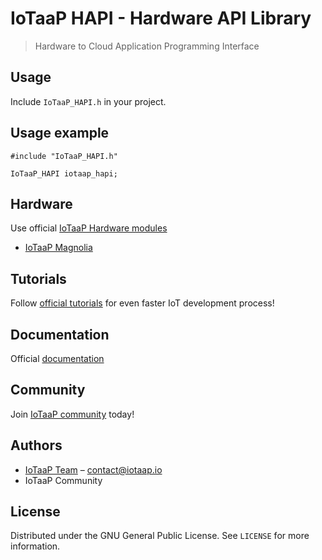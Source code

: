 # IoTaaP HAPI - Hardware API Library
> Hardware to Cloud Application Programming Interface

## Usage

Include `IoTaaP_HAPI.h` in your project.

## Usage example

```
#include "IoTaaP_HAPI.h"

IoTaaP_HAPI iotaap_hapi;
```

## Hardware

Use official [IoTaaP Hardware modules](https://www.iotaap.io/)

* [IoTaaP Magnolia](https://www.iotaap.io/platform/)

## Tutorials

Follow [official tutorials](https://docs.iotaap.io/iotaap-tutorials/) for even faster IoT development process!

## Documentation

Official [documentation](https://docs.iotaap.io)

## Community

Join [IoTaaP community](https://community.iotaap.io) today!

## Authors

* [IoTaaP Team](https://www.iotaap.io) – contact@iotaap.io
* IoTaaP Community

## License

Distributed under the GNU General Public License. See ``LICENSE`` for more information.